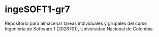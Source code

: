 # ingeSOFT1-gr7
Repositorio para almacenar tareas individuales y grupales del curso Ingeniería de Software 1 (2026701), Universidad Nacional de Colombia.
